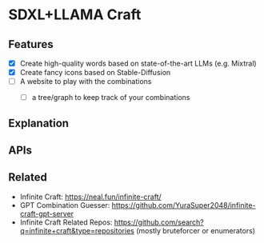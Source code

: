 # SDXL+LLAMA Craft



## Features

- [x] Create high-quality words based on state-of-the-art LLMs (e.g. Mixtral)
- [x] Create fancy icons based on Stable-Diffusion
- [ ] A website to play with the combinations
    - [ ] a tree/graph to keep track of your combinations


## Explanation

## APIs

## Related

- Infinite Craft: https://neal.fun/infinite-craft/
- GPT Combination Guesser: https://github.com/YuraSuper2048/infinite-craft-gpt-server
- Infinite Craft Related Repos: https://github.com/search?q=infinite+craft&type=repositories (mostly bruteforcer or enumerators)